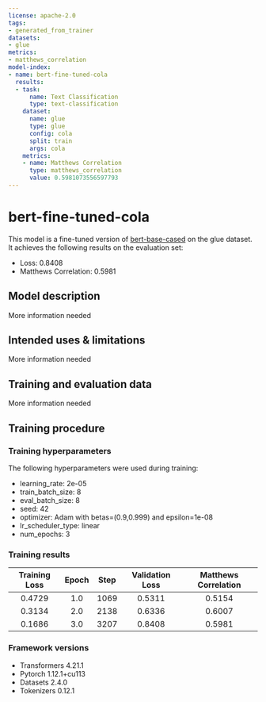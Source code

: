 ```yaml
---
license: apache-2.0
tags:
- generated_from_trainer
datasets:
- glue
metrics:
- matthews_correlation
model-index:
- name: bert-fine-tuned-cola
  results:
  - task:
      name: Text Classification
      type: text-classification
    dataset:
      name: glue
      type: glue
      config: cola
      split: train
      args: cola
    metrics:
    - name: Matthews Correlation
      type: matthews_correlation
      value: 0.5981073556597793
---
```


<!-- This model card has been generated automatically according to the information the Trainer had access to. You
should probably proofread and complete it, then remove this comment. -->

# bert-fine-tuned-cola

This model is a fine-tuned version of [bert-base-cased](https://huggingface.co/bert-base-cased) on the glue dataset.
It achieves the following results on the evaluation set:
- Loss: 0.8408
- Matthews Correlation: 0.5981

## Model description

More information needed

## Intended uses & limitations

More information needed

## Training and evaluation data

More information needed

## Training procedure

### Training hyperparameters

The following hyperparameters were used during training:
- learning_rate: 2e-05
- train_batch_size: 8
- eval_batch_size: 8
- seed: 42
- optimizer: Adam with betas=(0.9,0.999) and epsilon=1e-08
- lr_scheduler_type: linear
- num_epochs: 3

### Training results

| Training Loss | Epoch | Step | Validation Loss | Matthews Correlation |
|:-------------:|:-----:|:----:|:---------------:|:--------------------:|
| 0.4729        | 1.0   | 1069 | 0.5311          | 0.5154               |
| 0.3134        | 2.0   | 2138 | 0.6336          | 0.6007               |
| 0.1686        | 3.0   | 3207 | 0.8408          | 0.5981               |


### Framework versions

- Transformers 4.21.1
- Pytorch 1.12.1+cu113
- Datasets 2.4.0
- Tokenizers 0.12.1
